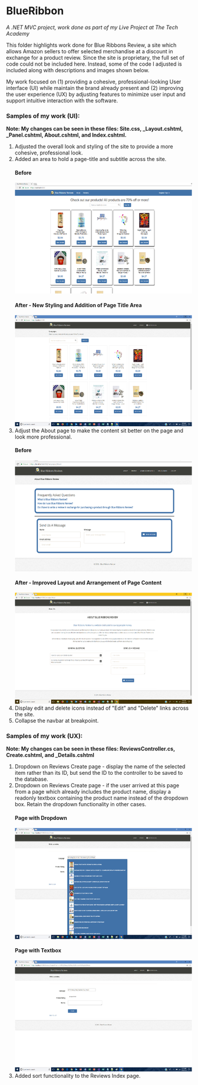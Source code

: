 # BlueRibbon
<p><i>A .NET MVC project, work done as part of my Live Project at The Tech Academy</i></p>

<p>This folder highlights work done for Blue Ribbons Review, a site which allows Amazon sellers to offer selected merchandise at a discount in exchange for a product review. Since the site is proprietary, the full set of code could not be included here. Instead, some of the code I adjusted is included along with descriptions and images shown below.</p>

<p>My work focused on (1) providing a cohesive, professional-looking User interface (UI) while maintain the brand already present and (2) improving the user experience (UX) by adjusting features to minimize user input and support intuitive interaction with the software.</p>

<h3>Samples of my work (UI):</h3>
<p><strong>Note: My changes can be seen in these files: Site.css, _Layout.cshtml, _Panel.cshtml, About.cshtml, and Index.cshtml.</strong></p>
<ol>  
  <li>Adjusted the overall look and styling of the site to provide a more cohesive, professional look.</li> 
  <li>Added an area to hold a page-title and subtitle across the site.</li>
    <h4>Before </h4> <img src="Home_before.png" height="300" />
    <h4>After - New Styling and Addition of Page Title Area</h4> <img src="Home_after.png" height="300" />
    <br />
  <li>Adjust the About page to make the content sit better on the page and look more professional.</li> 
    <h4>Before</h4> <img src="About_before.png" height="300" />
    <h4>After - Improved Layout and Arrangement of Page Content</h4> <img src="About_after.png" height="300" />
    <br />
  <li>Display edit and delete icons instead of "Edit" and "Delete" links across the site.</li>
  <li>Collapse the navbar at breakpoint.</li>
</ol>

<h3>Samples of my work (UX):</h3>
<p><strong>Note: My changes can be seen in these files: ReviewsController.cs, Create.cshtml, and _Details.cshtml</strong></p>
<ol>
  <li>Dropdown on Reviews Create page - display the name of the selected item rather than its ID, but send the ID to the controller to be saved to the database.</li>
  <li>Dropdown on Reviews Create page - if the user arrived at this page from a page which already includes the product name, display a readonly textbox containing the product name instead of the dropdown box. Retain the dropdown functionality in other cases.</li>
    <h4>Page with Dropdown</h4> <img src="ReviewCreate_dropdown.png" height="300" />
    <h4>Page with Textbox</h4> <img src="ReviewCreate_textbox.png" height="300" />
    <br />
  <li>Added sort functionality to the Reviews Index page.</li>
</ol>
